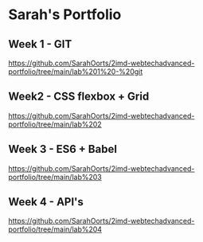 # Sarah's Portfolio

## Week 1 - GIT
https://github.com/SarahOorts/2imd-webtechadvanced-portfolio/tree/main/lab%201%20-%20git

## Week2 - CSS flexbox + Grid
https://github.com/SarahOorts/2imd-webtechadvanced-portfolio/tree/main/lab%202

## Week 3 - ES6 + Babel
https://github.com/SarahOorts/2imd-webtechadvanced-portfolio/tree/main/lab%203

## Week 4 - API's
https://github.com/SarahOorts/2imd-webtechadvanced-portfolio/tree/main/lab%204